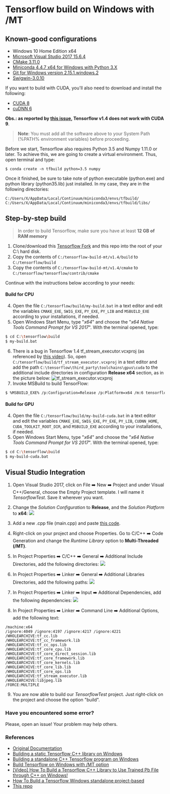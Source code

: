 # Tensorflow build on Windows with /MT

## Known-good configurations
- Windows 10 Home Edition x64
- [Microsoft Visual Studio 2017 15.6.4](https://www.visualstudio.com/pt-br/downloads/)
- [CMake 3.11.0](https://cmake.org/download/)
- [Miniconda 4.4.7 x64 for Windows with Python 3.X](https://conda.io/miniconda.html)
- [Git for Windows version 2.15.1.windows.2](https://git-scm.com/downloads)
- [Swigwin-3.0.10](http://www.swig.org/download.html)

If you want to build with CUDA, you'll also need to download and install the following:
- [CUDA 8](https://developer.nvidia.com/cuda-80-ga2-download-archive)
- [cuDNN 6](https://developer.nvidia.com/rdp/cudnn-archive)

__Obs.: as reported by [this issue](https://github.com/tensorflow/tensorflow/issues/14244), Tensorflow v1.4 does not work with CUDA 9__.

> __Note__: You must add all the software above to your System Path (%PATH% environment variables) before proceeding.

Before we start, Tensorflow also requires Python 3.5 and Numpy 1.11.0 or later. To achieve this, we are going to create a virtual environment. Thus, open terminal and type: 

```
$ conda create -n tfbuild python=3.5 numpy
```

Once it finished, be sure to take note of python executable (python.exe) and python library (python35.lib) just installed. In my case, they are in the following directories: 

```
C:/Users/X/AppData/Local/Continuum/miniconda3/envs/tfbuild/
C:/Users/X/AppData/Local/Continuum/miniconda3/envs/tfbuild/libs/
```

## Step-by-step build

> In order to build Tensorflow, make sure you have at least __12 GB of RAM memory__

1. Clone/download this [Tensorflow Fork](https://github.com/firdauslubis88/tensorflow) and this repo into the root of your C:\ hard disk.
2. Copy the contents of ```C:/tensorflow-build-mt/v1.4/build``` to ```C:/tensorflow/build```
3. Copy the contents of ```C:/tensorflow-build-mt/v1.4/cmake``` to ```C:/tensorflow/tensorflow/contrib/cmake```

Continue with the instructions below according to your needs:

#### Build for CPU
4. Open the file ```C:/tensorflow/build/my-build.bat``` in a text editor and edit the variables ```CMAKE_EXE```, ```SWIG_EXE```, ```PY_EXE```, ```PY_LIB``` and ```MSBUILD_EXE``` according to your installations, if needed.
5. Open Windows Start Menu, type "_x64_" and choose the "_x64 Native Tools Command Prompt for VS 2017_". With the terminal opened, type:
```sh
$ cd C:\tensorflow\build
$ my-build.bat
```
6. There is a bug in Tensorflow 1.4 tf_stream_executor.vcxproj (as referenced by [this video](https://www.youtube.com/watch?v=gj_4Yv94LgQ)). So, open ```C:/tensorflow/build/tf_stream_executor.vcxproj``` in a text editor and add the path ```C:\tensorflow\third_party\toolchains\gpus\cuda``` to the additional include directories in configuration __Release x64__ section, as in the picture below:
![tf_stream_executor.vcxproj](images/tf_stream_executor.PNG)
7. Invoke MSBuild to build TensorFlow:
```sh
$ %MSBUILD_EXE% /p:Configuration=Release /p:Platform=x64 /m:6 tensorflow.sln /t:Clean;Build /p:PreferredToolArchitecture=x64
```

#### Build for GPU
4. Open the file ```C:/tensorflow/build/my-build-cuda.bat``` in a text editor and edit the variables ```CMAKE_EXE```, ```SWIG_EXE```, ```PY_EXE```, ```PY_LIB```, ```CUDNN_HOME```, ```CUDA_TOOLKIT_ROOT_DIR```, and ```MSBUILD_EXE``` according to your installations, if needed.
5. Open Windows Start Menu, type "_x64_" and choose the "_x64 Native Tools Command Prompt for VS 2017_". With the terminal opened, type:
```sh
$ cd C:\tensorflow\build
$ my-build-cuda.bat
```

## Visual Studio Integration

1. Open Visual Studio 2017, click on File ➡️ New ➡️  Project and under Visual C++/General, choose the Empty Project template. I will name it _TensorflowTest_. Save it wherever you want.

2. Change the _Solution Configuration_ to __Release__, and the _Solution Platform_ to __x64__:
![](images/solution_configurations.PNG)

3. Add a new .cpp file (main.cpp) and paste [this code](https://gist.github.com/arnaldog12/35822769cb2664541f307b191c59972e).

4. Right-click on your project and choose Properties. Go to C/C++ ➡️ Code Generation and change the _Runtime Library_ option to __Multi-Threaded (/MT)__.

5. In Project Properties ➡️ C/C++ ➡️ General ➡️ Additional Include Directories, add the following directories:
![](images/add_include_directories.PNG)

6. In Project Properties ➡️ Linker ➡️ General ➡️ Additional Libraries Directories, add the following paths:
![](images/add_lib_directories.PNG)

7. In Project Properties ➡️ Linker ➡️ Input ➡️ Additional Dependencies, add the following dependencies:
![](images/add_dependencies.PNG)

8. In Project Properties ➡️ Linker ➡️ Command Line ➡️ Additional Options, add the following text:

```
/machine:x64
/ignore:4049 /ignore:4197 /ignore:4217 /ignore:4221
/WHOLEARCHIVE:tf_cc.lib
/WHOLEARCHIVE:tf_cc_framework.lib
/WHOLEARCHIVE:tf_cc_ops.lib
/WHOLEARCHIVE:tf_core_cpu.lib
/WHOLEARCHIVE:tf_core_direct_session.lib
/WHOLEARCHIVE:tf_core_framework.lib
/WHOLEARCHIVE:tf_core_kernels.lib
/WHOLEARCHIVE:tf_core_lib.lib
/WHOLEARCHIVE:tf_core_ops.lib   
/WHOLEARCHIVE:tf_stream_executor.lib
/WHOLEARCHIVE:libjpeg.lib
/FORCE:MULTIPLE
```

9. You are now able to build our _TensorflowTest_ project. Just right-click on the project and choose the option "build".

### Have you encountered some error?
Please, open an issue! Your problem may help others.

### References

- [Original Documentation](https://github.com/tensorflow/tensorflow/tree/master/tensorflow/contrib/cmake)
- [Building a static Tensorflow C++ library on Windows](https://joe-antognini.github.io/machine-learning/build-windows-tf)
- [Building a standalone C++ Tensorflow program on Windows](https://joe-antognini.github.io/machine-learning/windows-tf-project)
- [Build Tensorflow on Windows with /MT option](https://github.com/tensorflow/tensorflow/issues/13127)
- [[Video] How To Build a Tensorflow C++ Library to Use Trained Pb File through C++ on Windows!](https://www.youtube.com/watch?v=gj_4Yv94LgQ)
- [How To Build a Tensorflow Windows standalone project-based](http://anonimousindonesian.blogspot.com/2017/12/tutorial-how-to-build-tensorflow.html)
- [This repo](https://github.com/firdauslubis88/tensorflow)
